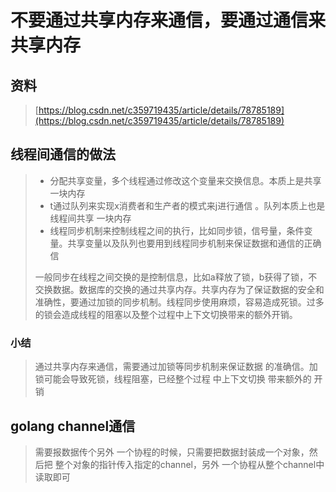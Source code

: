 # 不要通过共享内存来通信，要通过通信来共享内存

## 资料

> [https://blog.csdn.net/c359719435/article/details/78785189](https://blog.csdn.net/c359719435/article/details/78785189)

## 线程间通信的做法

> * 分配共享变量，多个线程通过修改这个变量来交换信息。本质上是共享一块内存
> * t通过队列来实现x消费者和生产者的模式来j进行通信 。队列本质上也是线程间共享 一块内存
> * 线程同步机制来控制线程之间的执行，比如同步锁，信号量，条件变量。共享变量以及队列也要用到线程同步机制来保证数据和通信的正确信
>
> 一般同步在线程之间交换的是控制信息，比如a释放了锁，b获得了锁，不交换数据。数据库的交换的通过共享内存。共享内存为了保证数据的安全和准确性，要通过加锁的同步机制。线程同步使用麻烦，容易造成死锁。过多的锁会造成线程的阻塞以及整个过程中上下文切换带来的额外开销。

### 小结

> 通过共享内存来通信，需要通过加锁等同步机制来保证数据 的准确信。加锁可能会导致死锁，线程阻塞，已经整个过程 中上下文切换 带来额外的 开销

## golang channel通信

> 需要报数据传个另外 一个协程的时候，只需要把数据封装成一个对象，然后把 整个对象的指针传入指定的channel，另外 一个协程从整个channel中读取即可



